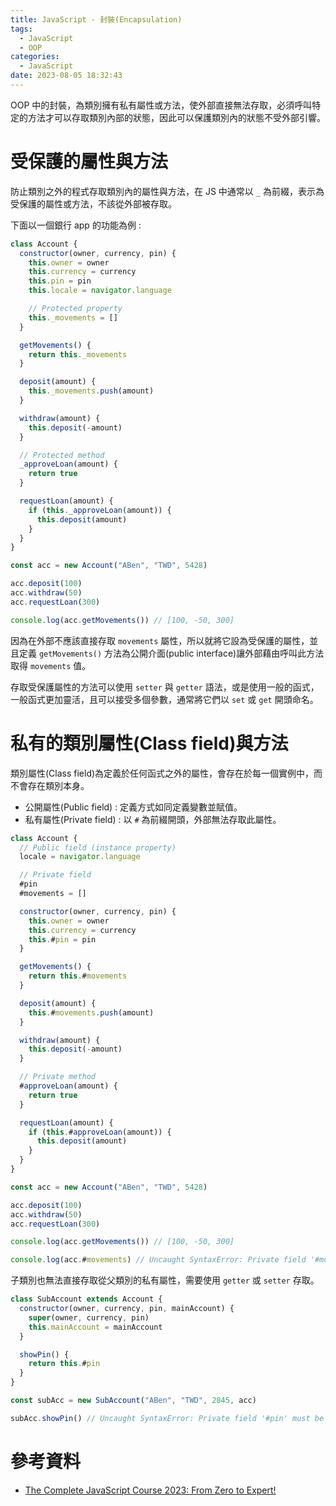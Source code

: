 ```yaml
---
title: JavaScript - 封裝(Encapsulation)
tags:
  - JavaScript
  - OOP
categories:
  - JavaScript
date: 2023-08-05 18:32:43
---
```



OOP 中的封裝，為類別擁有私有屬性或方法，使外部直接無法存取，必須呼叫特定的方法才可以存取類別內部的狀態，因此可以保護類別內的狀態不受外部引響。

<!-- more -->

# 受保護的屬性與方法

防止類別之外的程式存取類別內的屬性與方法，在 JS 中通常以 `_` 為前綴，表示為受保護的屬性或方法，不該從外部被存取。

下面以一個銀行 app 的功能為例 :

```js
class Account {
  constructor(owner, currency, pin) {
    this.owner = owner
    this.currency = currency
    this.pin = pin
    this.locale = navigator.language

    // Protected property
    this._movements = []
  }

  getMovements() {
    return this._movements
  }

  deposit(amount) {
    this._movements.push(amount)
  }

  withdraw(amount) {
    this.deposit(-amount)
  }

  // Protected method
  _approveLoan(amount) {
    return true
  }

  requestLoan(amount) {
    if (this._approveLoan(amount)) {
      this.deposit(amount)
    }
  }
}

const acc = new Account("ABen", "TWD", 5428)

acc.deposit(100)
acc.withdraw(50)
acc.requestLoan(300)

console.log(acc.getMovements()) // [100, -50, 300]
```

因為在外部不應該直接存取 `movements` 屬性，所以就將它設為受保護的屬性，並且定義 `getMovements()` 方法為公開介面(public interface)讓外部藉由呼叫此方法取得 `movements` 值。

存取受保護屬性的方法可以使用 `setter` 與 `getter` 語法，或是使用一般的函式，一般函式更加靈活，且可以接受多個參數，通常將它們以 `set` 或 `get` 開頭命名。

# 私有的類別屬性(Class field)與方法

類別屬性(Class field)為定義於任何函式之外的屬性，會存在於每一個實例中，而不會存在類別本身。

- 公開屬性(Public field) : 定義方式如同定義變數並賦值。
- 私有屬性(Private field) : 以 `#` 為前綴開頭，外部無法存取此屬性。

```js
class Account {
  // Public field (instance property)
  locale = navigator.language

  // Private field
  #pin
  #movements = []

  constructor(owner, currency, pin) {
    this.owner = owner
    this.currency = currency
    this.#pin = pin
  }

  getMovements() {
    return this.#movements
  }

  deposit(amount) {
    this.#movements.push(amount)
  }

  withdraw(amount) {
    this.deposit(-amount)
  }

  // Private method
  #approveLoan(amount) {
    return true
  }

  requestLoan(amount) {
    if (this.#approveLoan(amount)) {
      this.deposit(amount)
    }
  }
}

const acc = new Account("ABen", "TWD", 5428)

acc.deposit(100)
acc.withdraw(50)
acc.requestLoan(300)

console.log(acc.getMovements()) // [100, -50, 300]

console.log(acc.#movements) // Uncaught SyntaxError: Private field '#movements' must be declared in an enclosing class
```

子類別也無法直接存取從父類別的私有屬性，需要使用 `getter` 或 `setter` 存取。

```js
class SubAccount extends Account {
  constructor(owner, currency, pin, mainAccount) {
    super(owner, currency, pin)
    this.mainAccount = mainAccount
  }

  showPin() {
    return this.#pin
  }
}

const subAcc = new SubAccount("ABen", "TWD", 2845, acc)

subAcc.showPin() // Uncaught SyntaxError: Private field '#pin' must be declared in an enclosing class
```

# 參考資料

- [The Complete JavaScript Course 2023: From Zero to Expert!](https://www.udemy.com/course/the-complete-javascript-course/)
